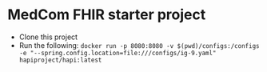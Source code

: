 # MedCom FHIR starter project


* Clone this project
* Run the following: `docker run -p 8080:8080 -v $(pwd)/configs:/configs -e "--spring.config.location=file:///configs/ig-9.yaml" hapiproject/hapi:latest`


